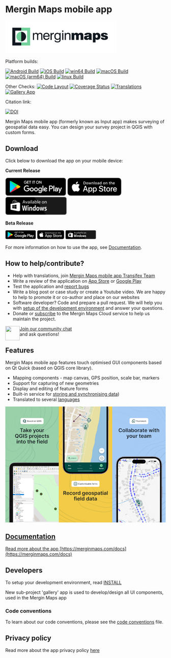 # Mergin Maps mobile app

<picture>
  <source media="(prefers-color-scheme: dark)" width=350 srcset="https://raw.githubusercontent.com/MerginMaps/.github/main/images/MM_logo_HORIZ_COLOR_INVERSE_VECTOR.svg">
  <img width=350 src="https://raw.githubusercontent.com/MerginMaps/.github/main/images/MM_logo_HORIZ_COLOR_VECTOR.svg">
</picture>

Platform builds:

[![Android Build](https://github.com/MerginMaps/mobile/workflows/Android/badge.svg)](https://github.com/MerginMaps/mobile/actions?query=workflow%3A%22Android%22)
[![iOS Build](https://github.com/MerginMaps/mobile/workflows/iOS%20Build/badge.svg)](https://github.com/MerginMaps/mobile/actions?query=workflow%3A%22iOS+Build%22)
[![win64 Build](https://github.com/MerginMaps/mobile/actions/workflows/win.yml/badge.svg)](https://github.com/MerginMaps/mobile/actions/workflows/win.yml)
[![macOS Build](https://github.com/MerginMaps/mobile/actions/workflows/macos.yml/badge.svg)](https://github.com/MerginMaps/mobile/actions/workflows/macos.yml)
[![macOS (arm64) Build](https://github.com/MerginMaps/mobile/actions/workflows/macos_arm64.yml/badge.svg)](https://github.com/MerginMaps/mobile/actions/workflows/macos_arm64.yml)
[![linux Build](https://github.com/MerginMaps/mobile/actions/workflows/linux.yml/badge.svg)](https://github.com/MerginMaps/mobile/actions/workflows/linux.yml)

Other Checks:
[![Code Layout](https://github.com/MerginMaps/mobile/workflows/Code%20Layout/badge.svg)](https://github.com/MerginMaps/mobile/actions?query=workflow%3A%22Code+Layout%22)
[![Coverage Status](https://coveralls.io/repos/github/MerginMaps/mobile/badge.svg?branch=master)](https://coveralls.io/github/MerginMaps/mobile?branch=master)
[![Translations](https://github.com/MerginMaps/mobile/actions/workflows/i18n.yml/badge.svg)](https://github.com/MerginMaps/mobile/actions/workflows/i18n.yml)
[![Gallery App](https://github.com/MerginMaps/mobile/actions/workflows/gallery.yml/badge.svg)](https://github.com/MerginMaps/mobile/actions/workflows/gallery.yml)

Citation link:

[![DOI](https://zenodo.org/badge/46554390.svg)](https://zenodo.org/badge/latestdoi/46554390)

Mergin Maps mobile app (formerly known as Input app) makes surveying of geospatial data easy. You can design your survey project in QGIS with custom forms.

## Download
Click below to download the app on your mobile device:

**Current Release**
<p>
<a href='https://play.google.com/store/apps/details?id=uk.co.lutraconsulting&ah=GSqwibzO2n63iMlCjHmMuBk89t4&pcampaignid=MKT-Other-global-all-co-prtnr-py-PartBadge-Mar2515-1&pcampaignid=MKT-Other-global-all-co-prtnr-py-PartBadge-Mar2515-1'><img alt='Get it on Google Play' src='https://raw.githubusercontent.com/MerginMaps/.github/main/images/google-play-store.png' height="57" /></a>
<a href='https://apps.apple.com/us/app/input/id1478603559?ls=1'><img alt='Download it from TestFlight' src='https://raw.githubusercontent.com/MerginMaps/.github/main/images/app-store.png' width="170" /></a>
<a href='https://github.com/MerginMaps/mobile/releases/latest'><img alt='Available on Windows' src='https://raw.githubusercontent.com/MerginMaps/.github/main/images/app_download_windows.png' height="57" /></a>
</p>

**Beta Release**
<p>
<a href='https://play.google.com/apps/testing/uk.co.lutraconsulting'><img alt='Get it on Google Play' src='https://raw.githubusercontent.com/MerginMaps/.github/main/images/google-play-store.png' height="28.5" /></a>
<a href='https://testflight.apple.com/join/JO5EIywn'><img alt='Download it from TestFlight' src='https://raw.githubusercontent.com/MerginMaps/.github/main/images/app-store.png' width="85" /></a>
<a href='https://github.com/MerginMaps/mobile/actions/workflows/win.yml'><img alt='Available on Windows' src='https://raw.githubusercontent.com/MerginMaps/.github/main/images/app_download_windows.png' height="28.5" /></a>
</p>

For more information on how to use the app, see [Documentation](https://merginmaps.com/docs).

## How to help/contribute?

- Help with translations, join [Mergin Maps mobile app Transifex Team](https://explore.transifex.com/lutra-consulting/mergin-maps-input/)
- Write a review of the application on [App Store](https://apps.apple.com/us/app/mergin-maps/id1478603559) or [Google Play](https://play.google.com/store/apps/details?id=uk.co.lutraconsulting&hl=en&gl=US)
- Test the application and [report bugs](https://github.com/MerginMaps/mobile/issues)
- Write a blog post or case study or create a Youtube video. We are happy to help to promote it or co-author and place on our websites
- Software developer? Code and prepare a pull request. We will help you with [setup of the development environment](./INSTALL.md) and answer your questions.
- Donate or [subscribe](https://merginmaps.com/) to the Mergin Maps Cloud service to help us maintain the project.

<div><img align="left" width="45" height="45" src="https://raw.githubusercontent.com/MerginMaps/docs/main/src/.vuepress/public/slack.svg"><a href="https://merginmaps.com/community/join">Join our community chat</a><br/>and ask questions!</div>

## Features

Mergin Maps mobile app features touch optimised GUI components based on Qt Quick (based on QGIS core library).

* Mapping components - map canvas, GPS position, scale bar, markers
* Support for capturing of new geometries
* Display and editing of feature forms
* Built-in service for [storing and synchronising data](https://github.com/MerginMaps/server))
* Translated to several [languages](https://explore.transifex.com/lutra-consulting/mergin-maps-input/)

<div><a href="https://merginmaps.com/product"><img src="https://raw.githubusercontent.com/MerginMaps/.github/main/images/mm_app-1-800x600.jpg"></div>

## Documentation

Read more about the app [https://merginmaps.com/docs](https://merginmaps.com/docs)

## Developers

To setup your development environment, read [INSTALL](./INSTALL.md)

New sub-project 'gallery' app is used to develop/design all UI components, used in the Mergin Maps app

### Code conventions

To learn about our code conventions, please see the [code conventions](./docs/code_convention.md) file.

## Privacy policy
Read more about the app privacy policy [here](https://merginmaps.com/docs/reference/privacy/)
